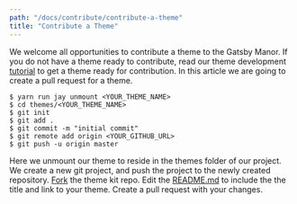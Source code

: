 ```yaml
---
path: "/docs/contribute/contribute-a-theme"
title: "Contribute a Theme"
---
```


We welcome all opportunities to contribute a theme to the Gatsby Manor. If you
do not have a theme ready to contribute, read our theme development
[tutorial](/docs/tutorials/theme-development) to get a theme ready for
contribution. In this article we are going to create a pull request for a theme.

```
$ yarn run jay unmount <YOUR_THEME_NAME>
$ cd themes/<YOUR_THEME_NAME>
$ git init
$ git add .
$ git commit -m "initial commit"
$ git remote add origin <YOUR_GITHUB_URL>
$ git push -u origin master
```

Here we unmount our theme to reside in the themes folder of our project.
We create a new git project, and push the project to the newly created
repository. [Fork](https://github.com/gatsbymanor/gatsby-theme-kit#fork-destination-box)
the theme kit repo. Edit the [README.md](https://github.com/gatsbymanor/gatsby-theme-kit/blob/master/README.md)
to include the the title and link to your theme. Create a pull request with
your changes. 
